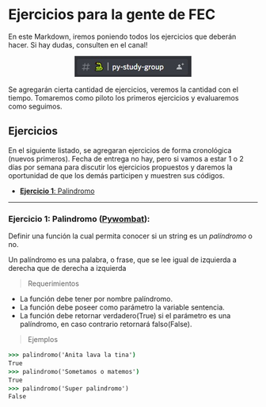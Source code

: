 # Ejercicios para la gente de FEC
En este Markdown, iremos poniendo todos los ejercicios que deberán hacer. Si hay dudas, consulten en el canal!

<p align="center">
  <a href="https://discord.gg/frontendcafe" target="_blank">
	<img alt="FrontendCafe" src=".\imgs\channel-discord.jpg">
  </a>
</p>

Se agregarán cierta cantidad de ejercicios, veremos la cantidad con el tiempo. Tomaremos como piloto los primeros ejercicios y evaluaremos como seguimos.

## Ejercicios
En el siguiente listado, se agregaran ejercicios de forma cronológica (nuevos primeros). Fecha de entrega no hay, pero si vamos a estar 1 o 2 días por semana para discutir los ejercicios propuestos y daremos la oportunidad de que los demás participen y muestren sus códigos.
- [**Ejercicio 1**: Palindromo](https://github.com/JaviCeRodriguez/py-study-group/blob/main/ejercicios.md#ejercicio-1-palindromo-pywombat)

---
### Ejercicio 1: Palindromo ([Pywombat](https://pywombat.com/)):
Definir una función la cual permita conocer si un string es un *palíndromo* o no.

Un palíndromo es una palabra, o frase, que se lee igual de izquierda a derecha que de derecha a izquierda
> Requerimientos
- La función debe tener por nombre palíndromo.
- La función debe poseer como parámetro la variable sentencia.
- La función debe retornar verdadero(True) si el parámetro es una palíndromo, en caso contrario retornará falso(False).
> Ejemplos
```cmd
>>> palindromo('Anita lava la tina')
True
>>> palindromo('Sometamos o matemos')
True
>>> palindromo('Super palindromo')
False
```
